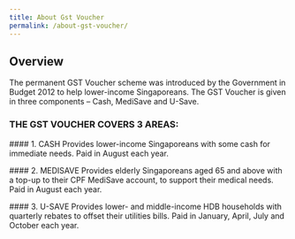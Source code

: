 ```yaml
---
title: About Gst Voucher
permalink: /about-gst-voucher/
---
```

## Overview
The permanent GST Voucher scheme was introduced by the Government in Budget 2012 to help lower-income Singaporeans. The GST Voucher is given in three components – Cash, MediSave and U-Save.
### THE GST VOUCHER COVERS 3 AREAS:
<p>
#### 1. CASH
Provides lower-income Singaporeans with some cash for immediate needs. Paid in August each year. </p>
<p>
#### 2. MEDISAVE
Provides elderly Singaporeans aged 65 and above with a top-up to their CPF MediSave account, to support their medical needs. Paid in August each year. </p>
<p>
#### 3. U-SAVE
Provides lower- and middle-income HDB households with​ quarterly rebates to offset their utilities bills. Paid in January, April, July and October each year. </p>
